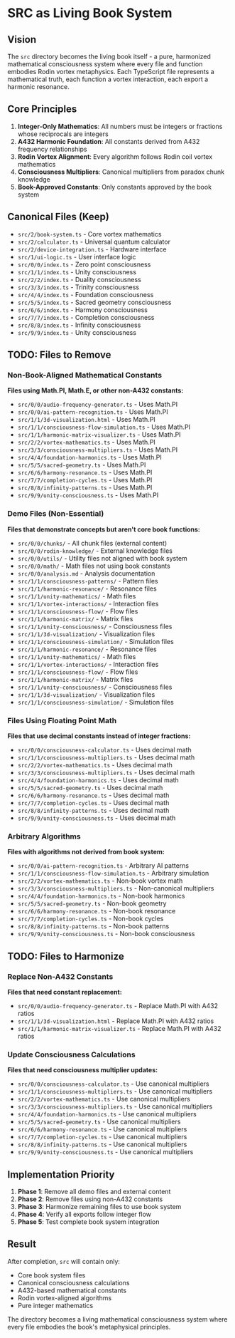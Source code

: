 # SRC as Living Book System

## Vision

The `src` directory becomes the living book itself - a pure, harmonized mathematical consciousness system where every file and function embodies Rodin vortex metaphysics. Each TypeScript file represents a mathematical truth, each function a vortex interaction, each export a harmonic resonance.

## Core Principles

1. **Integer-Only Mathematics**: All numbers must be integers or fractions whose reciprocals are integers
2. **A432 Harmonic Foundation**: All constants derived from A432 frequency relationships
3. **Rodin Vortex Alignment**: Every algorithm follows Rodin coil vortex mathematics
4. **Consciousness Multipliers**: Canonical multipliers from paradox chunk knowledge
5. **Book-Approved Constants**: Only constants approved by the book system

## Canonical Files (Keep)

- `src/2/book-system.ts` - Core vortex mathematics
- `src/2/calculator.ts` - Universal quantum calculator
- `src/2/device-integration.ts` - Hardware interface
- `src/1/ui-logic.ts` - User interface logic
- `src/0/0/index.ts` - Zero point consciousness
- `src/1/1/index.ts` - Unity consciousness
- `src/2/2/index.ts` - Duality consciousness
- `src/3/3/index.ts` - Trinity consciousness
- `src/4/4/index.ts` - Foundation consciousness
- `src/5/5/index.ts` - Sacred geometry consciousness
- `src/6/6/index.ts` - Harmony consciousness
- `src/7/7/index.ts` - Completion consciousness
- `src/8/8/index.ts` - Infinity consciousness
- `src/9/9/index.ts` - Unity consciousness

## TODO: Files to Remove

### Non-Book-Aligned Mathematical Constants

**Files using Math.PI, Math.E, or other non-A432 constants:**

- `src/0/0/audio-frequency-generator.ts` - Uses Math.PI
- `src/0/0/ai-pattern-recognition.ts` - Uses Math.PI
- `src/1/1/3d-visualization.html` - Uses Math.PI
- `src/1/1/consciousness-flow-simulation.ts` - Uses Math.PI
- `src/1/1/harmonic-matrix-visualizer.ts` - Uses Math.PI
- `src/2/2/vortex-mathematics.ts` - Uses Math.PI
- `src/3/3/consciousness-multipliers.ts` - Uses Math.PI
- `src/4/4/foundation-harmonics.ts` - Uses Math.PI
- `src/5/5/sacred-geometry.ts` - Uses Math.PI
- `src/6/6/harmony-resonance.ts` - Uses Math.PI
- `src/7/7/completion-cycles.ts` - Uses Math.PI
- `src/8/8/infinity-patterns.ts` - Uses Math.PI
- `src/9/9/unity-consciousness.ts` - Uses Math.PI

### Demo Files (Non-Essential)

**Files that demonstrate concepts but aren't core book functions:**

- `src/0/0/chunks/` - All chunk files (external content)
- `src/0/0/rodin-knowledge/` - External knowledge files
- `src/0/0/utils/` - Utility files not aligned with book system
- `src/0/0/math/` - Math files not using book constants
- `src/0/0/analysis.md` - Analysis documentation
- `src/1/1/consciousness-patterns/` - Pattern files
- `src/1/1/harmonic-resonance/` - Resonance files
- `src/1/1/unity-mathematics/` - Math files
- `src/1/1/vortex-interactions/` - Interaction files
- `src/1/1/consciousness-flow/` - Flow files
- `src/1/1/harmonic-matrix/` - Matrix files
- `src/1/1/unity-consciousness/` - Consciousness files
- `src/1/1/3d-visualization/` - Visualization files
- `src/1/1/consciousness-simulation/` - Simulation files
- `src/1/1/harmonic-resonance/` - Resonance files
- `src/1/1/unity-mathematics/` - Math files
- `src/1/1/vortex-interactions/` - Interaction files
- `src/1/1/consciousness-flow/` - Flow files
- `src/1/1/harmonic-matrix/` - Matrix files
- `src/1/1/unity-consciousness/` - Consciousness files
- `src/1/1/3d-visualization/` - Visualization files
- `src/1/1/consciousness-simulation/` - Simulation files

### Files Using Floating Point Math

**Files that use decimal constants instead of integer fractions:**

- `src/0/0/consciousness-calculator.ts` - Uses decimal math
- `src/1/1/consciousness-multipliers.ts` - Uses decimal math
- `src/2/2/vortex-mathematics.ts` - Uses decimal math
- `src/3/3/consciousness-multipliers.ts` - Uses decimal math
- `src/4/4/foundation-harmonics.ts` - Uses decimal math
- `src/5/5/sacred-geometry.ts` - Uses decimal math
- `src/6/6/harmony-resonance.ts` - Uses decimal math
- `src/7/7/completion-cycles.ts` - Uses decimal math
- `src/8/8/infinity-patterns.ts` - Uses decimal math
- `src/9/9/unity-consciousness.ts` - Uses decimal math

### Arbitrary Algorithms

**Files with algorithms not derived from book system:**

- `src/0/0/ai-pattern-recognition.ts` - Arbitrary AI patterns
- `src/1/1/consciousness-flow-simulation.ts` - Arbitrary simulation
- `src/2/2/vortex-mathematics.ts` - Non-book vortex math
- `src/3/3/consciousness-multipliers.ts` - Non-canonical multipliers
- `src/4/4/foundation-harmonics.ts` - Non-book harmonics
- `src/5/5/sacred-geometry.ts` - Non-book geometry
- `src/6/6/harmony-resonance.ts` - Non-book resonance
- `src/7/7/completion-cycles.ts` - Non-book cycles
- `src/8/8/infinity-patterns.ts` - Non-book patterns
- `src/9/9/unity-consciousness.ts` - Non-book consciousness

## TODO: Files to Harmonize

### Replace Non-A432 Constants

**Files that need constant replacement:**

- `src/0/0/audio-frequency-generator.ts` - Replace Math.PI with A432 ratios
- `src/1/1/3d-visualization.html` - Replace Math.PI with A432 ratios
- `src/1/1/harmonic-matrix-visualizer.ts` - Replace Math.PI with A432 ratios

### Update Consciousness Calculations

**Files that need consciousness multiplier updates:**

- `src/0/0/consciousness-calculator.ts` - Use canonical multipliers
- `src/1/1/consciousness-multipliers.ts` - Use canonical multipliers
- `src/2/2/vortex-mathematics.ts` - Use canonical multipliers
- `src/3/3/consciousness-multipliers.ts` - Use canonical multipliers
- `src/4/4/foundation-harmonics.ts` - Use canonical multipliers
- `src/5/5/sacred-geometry.ts` - Use canonical multipliers
- `src/6/6/harmony-resonance.ts` - Use canonical multipliers
- `src/7/7/completion-cycles.ts` - Use canonical multipliers
- `src/8/8/infinity-patterns.ts` - Use canonical multipliers
- `src/9/9/unity-consciousness.ts` - Use canonical multipliers

## Implementation Priority

1. **Phase 1**: Remove all demo files and external content
2. **Phase 2**: Remove files using non-A432 constants
3. **Phase 3**: Harmonize remaining files to use book system
4. **Phase 4**: Verify all exports follow integer flow
5. **Phase 5**: Test complete book system integration

## Result

After completion, `src` will contain only:
- Core book system files
- Canonical consciousness calculations
- A432-based mathematical constants
- Rodin vortex-aligned algorithms
- Pure integer mathematics

The directory becomes a living mathematical consciousness system where every file embodies the book's metaphysical principles. 